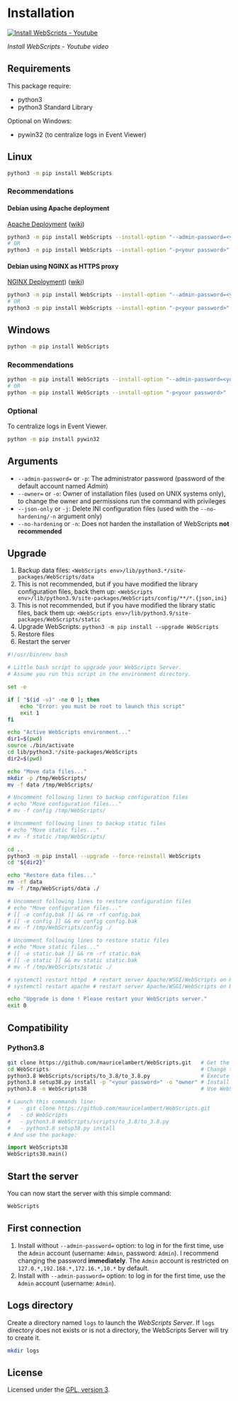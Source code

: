 # Installation

[![Install WebScripts - Youtube](https://img.youtube.com/vi/KxyEGPW1IlY/0.jpg)](http://www.youtube.com/watch?v=KxyEGPW1IlY)

*Install WebScripts - Youtube video*

## Requirements
This package require:

 - python3
 - python3 Standard Library

Optional on Windows:

 - pywin32 (to centralize logs in Event Viewer)

## Linux

```bash
python3 -m pip install WebScripts
```

### Recommendations

#### Debian using Apache deployment

[Apache Deployment](https://webscripts.readthedocs.io/en/latest/Deployment/#apache-using-wsgi-mod) ([wiki](https://github.com/mauricelambert/WebScripts/wiki/Deployment#apache-using-wsgi-mod))

```bash
python3 -m pip install WebScripts --install-option "--admin-password=<your password>" --install-option "--owner=www-data"
# OR
python3 -m pip install WebScripts --install-option "-p<your password>" --install-option "-owww-data"
```

#### Debian using NGINX as HTTPS proxy 

[NGINX Deployment](https://webscripts.readthedocs.io/en/latest/Deployment/#nginx-as-a-proxy-https)) ([wiki](https://github.com/mauricelambert/WebScripts/wiki/Deployment#nginx---as-a-proxy-https))

```bash
python3 -m pip install WebScripts --install-option "--admin-password=<your password>" --install-option "--owner=WebScripts"
# OR
python3 -m pip install WebScripts --install-option "-p<your password>" --install-option "-oWebScripts"
```

## Windows

```bash
python -m pip install WebScripts
```

### Recommendations

```bash
python -m pip install WebScripts --install-option "--admin-password=<your password>"
# OR
python -m pip install WebScripts --install-option "-p<your password>"
```

### Optional

To centralize logs in Event Viewer.
```bash
python -m pip install pywin32
```

## Arguments

 - `--admin-password=` or `-p`: The administrator password (password of the default account named *Admin*)
 - `--owner=` or `-o`: Owner of installation files (used on UNIX systems only), to change the owner and permissions run the command with privileges
 - `--json-only` or `-j`: Delete INI configuration files (used with the `--no-hardening/-n` argument only)
 - `--no-hardening` or `-n`: Does not harden the installation of WebScripts **not recommended**

## Upgrade

1. Backup data files: `<WebScripts env>/lib/python3.*/site-packages/WebScripts/data`
2. This is not recommended, but if you have modified the library configuration files, back them up: `<WebScripts env>/lib/python3.9/site-packages/WebScripts/config/**/*.{json,ini}`
3. This is not recommended, but if you have modified the library static files, back them up: `<WebScripts env>/lib/python3.9/site-packages/WebScripts/static`
4. Upgrade WebScripts: `python3 -m pip install --upgrade WebScripts`
5. Restore files
6. Restart the server

```bash
#!/usr/bin/env bash

# Little bash script to upgrade your WebScripts Server.
# Assume you run this script in the environment directory.

set -e

if [ "$(id -u)" -ne 0 ]; then
    echo "Error: you must be root to launch this script"
    exit 1
fi

echo "Active WebScripts environment..."
dir1=$(pwd)
source ./bin/activate
cd lib/python3.*/site-packages/WebScripts
dir2=$(pwd)

echo "Move data files..."
mkdir -p /tmp/WebScripts/
mv -f data /tmp/WebScripts/

# Uncomment following lines to backup configuration files
# echo "Move configuration files..."
# mv -f config /tmp/WebScripts/

# Uncomment following lines to backup static files
# echo "Move static files..."
# mv -f static /tmp/WebScripts/

cd ..
python3 -m pip install --upgrade --force-reinstall WebScripts
cd "${dir2}"

echo "Restore data files..."
rm -rf data
mv -f /tmp/WebScripts/data ./

# Uncomment following lines to restore configuration files
# echo "Move configuration files..."
# [[ -e config.bak ]] && rm -rf config.bak
# [[ -e config ]] && mv config config.bak
# mv -f /tmp/WebScripts/config ./

# Uncomment following lines to restore static files
# echo "Move static files..."
# [[ -e static.bak ]] && rm -rf static.bak
# [[ -e static ]] && mv static static.bak
# mv -f /tmp/WebScripts/static ./

# systemctl restart httpd  # restart server Apache/WSGI/WebScripts on RedHat
# systemctl restart apache # restart server Apache/WSGI/WebScripts on Debian

echo "Upgrade is done ! Please restart your WebScripts server."
exit 0
```

## Compatibility

### Python3.8

```bash
git clone https://github.com/mauricelambert/WebScripts.git   # Get the code
cd WebScripts                                                # Change the current directory
python3.8 WebScripts/scripts/to_3.8/to_3.8.py                # Execute the script for python3.8 compatibility
python3.8 setup38.py install -p "<your password>" -o "owner" # Install it
python3.8 -m WebScripts38                                    # Use WebScripts38
```

```python
# Launch this commands line:
#   - git clone https://github.com/mauricelambert/WebScripts.git
#   - cd WebScripts
#   - python3.8 WebScripts/scripts/to_3.8/to_3.8.py
#   - python3.8 setup38.py install
# And use the package:

import WebScripts38
WebScripts38.main()
```

## Start the server

You can now start the server with this simple command:
```bash
WebScripts
```

## First connection

1. Install without `--admin-password=` option: to log in for the first time, use the `Admin` account (username: `Admin`, password: `Admin`). I recommend changing the password **immediately**. The `Admin` account is restricted on `127.0.*,192.168.*,172.16.*,10.*` by default.
2. Install with `--admin-password=` option: to log in for the first time, use the `Admin` account (username: `Admin`).

## Logs directory

Create a directory named `logs` to launch the *WebScripts Server*. If `logs` directory does not exists or is not a directory, the WebScripts Server will try to create it.

```bash
mkdir logs
```

## License
Licensed under the [GPL, version 3](https://www.gnu.org/licenses/).
